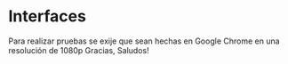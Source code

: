 # Interfaces

Para realizar pruebas se exije que sean hechas en Google Chrome en una resolución de 1080p
Gracias, Saludos! 
